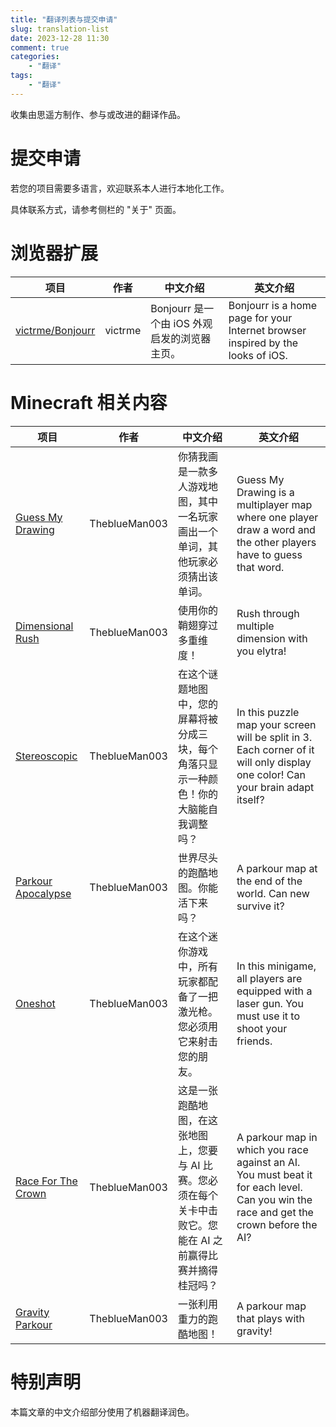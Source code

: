 ```yaml
---
title: "翻译列表与提交申请"
slug: translation-list
date: 2023-12-28 11:30
comment: true
categories:
    - "翻译"
tags:
    - "翻译"
---
```


收集由思遥方制作、参与或改进的翻译作品。

<!-- more -->

# 提交申请

若您的项目需要多语言，欢迎联系本人进行本地化工作。

具体联系方式，请参考侧栏的 "关于" 页面。

# 浏览器扩展

| 项目                                                    | 作者    | 中文介绍                                     | 英文介绍                                                     |
| ------------------------------------------------------- | ------- | -------------------------------------------- | ------------------------------------------------------------ |
| [victrme/Bonjourr](https://github.com/victrme/Bonjourr) | victrme | Bonjourr 是一个由 iOS 外观启发的浏览器主页。 | Bonjourr is a home page for your Internet browser inspired by the looks of iOS. |

# Minecraft 相关内容

| 项目                                                         | 作者          | 中文介绍                                                     | 英文介绍                                                     |
| ------------------------------------------------------------ | ------------- | ------------------------------------------------------------ | ------------------------------------------------------------ |
| [Guess My Drawing](https://www.theblueman003.com/maps/guess_my_drawing.php) | TheblueMan003 | 你猜我画是一款多人游戏地图，其中一名玩家画出一个单词，其他玩家必须猜出该单词。 | Guess My Drawing is a multiplayer map where one player draw a word and the other players have to guess that word. |
| [Dimensional Rush](https://www.theblueman003.com/maps/dimensional_rush.php) | TheblueMan003 | 使用你的鞘翅穿过多重维度！                                   | Rush through multiple dimension with you elytra!             |
| [Stereoscopic](https://www.theblueman003.com/maps/stereoscopic.php) | TheblueMan003 | 在这个谜题地图中，您的屏幕将被分成三块，每个角落只显示一种颜色！你的大脑能自我调整吗？ | In this puzzle map your screen will be split in 3. Each corner of it will only display one color! Can your brain adapt itself? |
| [Parkour Apocalypse](https://www.theblueman003.com/maps/parkour_apocalypse.php) | TheblueMan003 | 世界尽头的跑酷地图。你能活下来吗？                           | A parkour map at the end of the world. Can new survive it?   |
| [Oneshot](https://theblueman003.com/maps/oneshot.php)        | TheblueMan003 | 在这个迷你游戏中，所有玩家都配备了一把激光枪。您必须用它来射击您的朋友。 | In this minigame, all players are equipped with a laser gun. You must use it to shoot your friends. |
| [Race For The Crown](https://theblueman003.com/maps/race_for_the_crown.php) | TheblueMan003 | 这是一张跑酷地图，在这张地图上，您要与 AI 比赛。您必须在每个关卡中击败它。您能在 AI 之前赢得比赛并摘得桂冠吗？ | A parkour map in which you race against an AI. You must beat it for each level. Can you win the race and get the crown before the AI? |
| [Gravity Parkour](https://www.minecraftmaps.com/parkour-maps/gravity-parkour) | TheblueMan003 | 一张利用重力的跑酷地图！                                     | A parkour map that plays with gravity!                       |

# 特别声明

本篇文章的中文介绍部分使用了机器翻译润色。